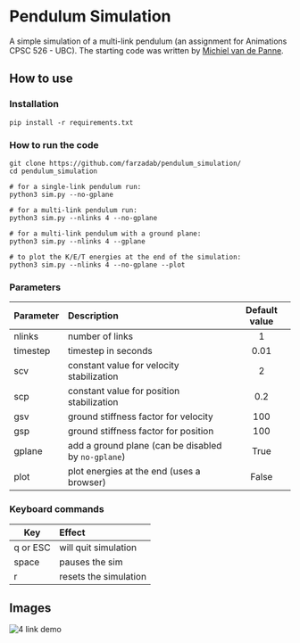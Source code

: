 # Pendulum Simulation
A simple simulation of a multi-link pendulum (an assignment for Animations CPSC 526 - UBC).
The starting code was written by [Michiel van de Panne](https://www.cs.ubc.ca/~van/).

## How to use

### Installation
```pip install -r requirements.txt```

### How to run the code

```
git clone https://github.com/farzadab/pendulum_simulation/
cd pendulum_simulation

# for a single-link pendulum run:
python3 sim.py --no-gplane

# for a multi-link pendulum run:
python3 sim.py --nlinks 4 --no-gplane

# for a multi-link pendulum with a ground plane:
python3 sim.py --nlinks 4 --gplane

# to plot the K/E/T energies at the end of the simulation:
python3 sim.py --nlinks 4 --no-gplane --plot
```

### Parameters
| Parameter | Description | Default value |
| ------------- |:-------------|:-----:|
|nlinks | number of links | 1 |
|timestep | timestep in seconds | 0.01 |
|scv | constant value for velocity stabilization | 2 |
|scp | constant value for position stabilization | 0.2 |
|gsv | ground stiffness factor for velocity | 100 |
|gsp | ground stiffness factor for position | 100 |
|gplane | add a ground plane (can be disabled by `no-gplane`) | True |
|plot | plot energies at the end (uses a browser) | False|

### Keyboard commands
| Key | Effect |
| ------------- |:-------------|
|q or ESC | will quit simulation|
|space | pauses the sim|
|r | resets the simulation|


## Images
![4 link demo](https://github.com/farzadab/pendulum_simulation/raw/master/demo/4links.png)
